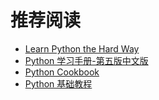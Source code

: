# 推荐阅读

- [Learn Python the Hard Way](http://learn-python-the-hard-way-zh_cn-translation.readthedocs.org/en/1.0/)
- [Python 学习手册-第五版中文版](https://www.gitbook.com/book/yulongjun/learning-python-in-chinese/details) 
- [Python Cookbook](http://python3-cookbook.readthedocs.org/zh_CN/latest/)
- [Python 基础教程](https://book.douban.com/subject/4866934/)
